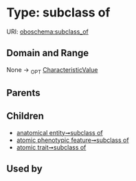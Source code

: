 
# Type: subclass of




URI: [oboschema:subclass_of](http://purl.obolibrary.org/oboschema/subclass_of)


## Domain and Range

None ->  <sub>OPT</sub> [CharacteristicValue](CharacteristicValue.md)

## Parents


## Children

 *  [anatomical entity➞subclass of](anatomical_entity_subclass_of.md)
 *  [atomic phenotypic feature➞subclass of](atomic_phenotypic_feature_subclass_of.md)
 *  [atomic trait➞subclass of](atomic_trait_subclass_of.md)

## Used by

